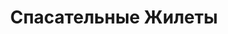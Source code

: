 ---
id: '37'
title: Спасательные Жилеты
description: Залог 1000 рублей
price: '200'
order: 37
default_thumbnail_image: images/zhilet.jpg
default_original_image: images/zhilet_sm.jpg
category: content/category/08proch.md
featured: true
layout: product
---